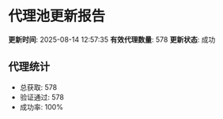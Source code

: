 # 代理池更新报告

**更新时间**: 2025-08-14 12:57:35
**有效代理数量**: 578
**更新状态**:  成功

## 代理统计
- 总获取: 578
- 验证通过: 578
- 成功率: 100%
